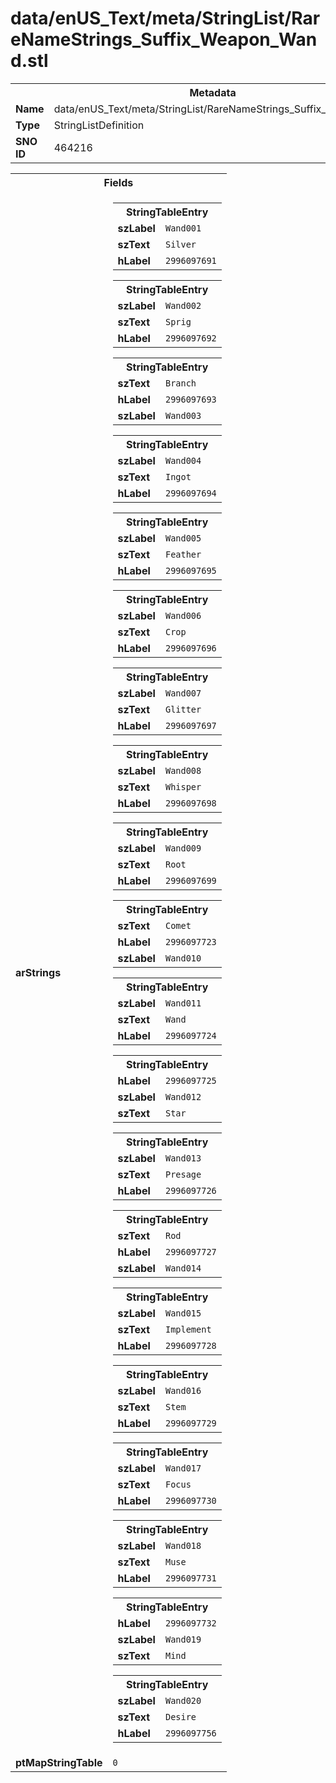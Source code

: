 <h1>data/enUS_Text/meta/StringList/RareNameStrings_Suffix_Weapon_Wand.stl</h1><table><tr><th colspan="100%">Metadata</th></tr><tr><td><b>Name</b></td><td>data/enUS_Text/meta/StringList/RareNameStrings_Suffix_Weapon_Wand.stl</td></tr><tr><td><b>Type</b></td><td>StringListDefinition</td></tr><tr><td><b>SNO ID</b></td><td>464216</td></tr></table>

<table><tr><th colspan="100%">Fields</th></tr><tr><td><b>arStrings</b></td><td><table><tr><th colspan="100%">StringTableEntry</th></tr><tr><td><b>szLabel</b></td><td><code>Wand001</code></td></tr><tr><td><b>szText</b></td><td><code>Silver</code></td></tr><tr><td><b>hLabel</b></td><td><code>2996097691</code></td></tr></table>


<table><tr><th colspan="100%">StringTableEntry</th></tr><tr><td><b>szLabel</b></td><td><code>Wand002</code></td></tr><tr><td><b>szText</b></td><td><code>Sprig</code></td></tr><tr><td><b>hLabel</b></td><td><code>2996097692</code></td></tr></table>


<table><tr><th colspan="100%">StringTableEntry</th></tr><tr><td><b>szText</b></td><td><code>Branch</code></td></tr><tr><td><b>hLabel</b></td><td><code>2996097693</code></td></tr><tr><td><b>szLabel</b></td><td><code>Wand003</code></td></tr></table>


<table><tr><th colspan="100%">StringTableEntry</th></tr><tr><td><b>szLabel</b></td><td><code>Wand004</code></td></tr><tr><td><b>szText</b></td><td><code>Ingot</code></td></tr><tr><td><b>hLabel</b></td><td><code>2996097694</code></td></tr></table>


<table><tr><th colspan="100%">StringTableEntry</th></tr><tr><td><b>szLabel</b></td><td><code>Wand005</code></td></tr><tr><td><b>szText</b></td><td><code>Feather</code></td></tr><tr><td><b>hLabel</b></td><td><code>2996097695</code></td></tr></table>


<table><tr><th colspan="100%">StringTableEntry</th></tr><tr><td><b>szLabel</b></td><td><code>Wand006</code></td></tr><tr><td><b>szText</b></td><td><code>Crop</code></td></tr><tr><td><b>hLabel</b></td><td><code>2996097696</code></td></tr></table>


<table><tr><th colspan="100%">StringTableEntry</th></tr><tr><td><b>szLabel</b></td><td><code>Wand007</code></td></tr><tr><td><b>szText</b></td><td><code>Glitter</code></td></tr><tr><td><b>hLabel</b></td><td><code>2996097697</code></td></tr></table>


<table><tr><th colspan="100%">StringTableEntry</th></tr><tr><td><b>szLabel</b></td><td><code>Wand008</code></td></tr><tr><td><b>szText</b></td><td><code>Whisper</code></td></tr><tr><td><b>hLabel</b></td><td><code>2996097698</code></td></tr></table>


<table><tr><th colspan="100%">StringTableEntry</th></tr><tr><td><b>szLabel</b></td><td><code>Wand009</code></td></tr><tr><td><b>szText</b></td><td><code>Root</code></td></tr><tr><td><b>hLabel</b></td><td><code>2996097699</code></td></tr></table>


<table><tr><th colspan="100%">StringTableEntry</th></tr><tr><td><b>szText</b></td><td><code>Comet</code></td></tr><tr><td><b>hLabel</b></td><td><code>2996097723</code></td></tr><tr><td><b>szLabel</b></td><td><code>Wand010</code></td></tr></table>


<table><tr><th colspan="100%">StringTableEntry</th></tr><tr><td><b>szLabel</b></td><td><code>Wand011</code></td></tr><tr><td><b>szText</b></td><td><code>Wand</code></td></tr><tr><td><b>hLabel</b></td><td><code>2996097724</code></td></tr></table>


<table><tr><th colspan="100%">StringTableEntry</th></tr><tr><td><b>hLabel</b></td><td><code>2996097725</code></td></tr><tr><td><b>szLabel</b></td><td><code>Wand012</code></td></tr><tr><td><b>szText</b></td><td><code>Star</code></td></tr></table>


<table><tr><th colspan="100%">StringTableEntry</th></tr><tr><td><b>szLabel</b></td><td><code>Wand013</code></td></tr><tr><td><b>szText</b></td><td><code>Presage</code></td></tr><tr><td><b>hLabel</b></td><td><code>2996097726</code></td></tr></table>


<table><tr><th colspan="100%">StringTableEntry</th></tr><tr><td><b>szText</b></td><td><code>Rod</code></td></tr><tr><td><b>hLabel</b></td><td><code>2996097727</code></td></tr><tr><td><b>szLabel</b></td><td><code>Wand014</code></td></tr></table>


<table><tr><th colspan="100%">StringTableEntry</th></tr><tr><td><b>szLabel</b></td><td><code>Wand015</code></td></tr><tr><td><b>szText</b></td><td><code>Implement</code></td></tr><tr><td><b>hLabel</b></td><td><code>2996097728</code></td></tr></table>


<table><tr><th colspan="100%">StringTableEntry</th></tr><tr><td><b>szLabel</b></td><td><code>Wand016</code></td></tr><tr><td><b>szText</b></td><td><code>Stem</code></td></tr><tr><td><b>hLabel</b></td><td><code>2996097729</code></td></tr></table>


<table><tr><th colspan="100%">StringTableEntry</th></tr><tr><td><b>szLabel</b></td><td><code>Wand017</code></td></tr><tr><td><b>szText</b></td><td><code>Focus</code></td></tr><tr><td><b>hLabel</b></td><td><code>2996097730</code></td></tr></table>


<table><tr><th colspan="100%">StringTableEntry</th></tr><tr><td><b>szLabel</b></td><td><code>Wand018</code></td></tr><tr><td><b>szText</b></td><td><code>Muse</code></td></tr><tr><td><b>hLabel</b></td><td><code>2996097731</code></td></tr></table>


<table><tr><th colspan="100%">StringTableEntry</th></tr><tr><td><b>hLabel</b></td><td><code>2996097732</code></td></tr><tr><td><b>szLabel</b></td><td><code>Wand019</code></td></tr><tr><td><b>szText</b></td><td><code>Mind</code></td></tr></table>


<table><tr><th colspan="100%">StringTableEntry</th></tr><tr><td><b>szLabel</b></td><td><code>Wand020</code></td></tr><tr><td><b>szText</b></td><td><code>Desire</code></td></tr><tr><td><b>hLabel</b></td><td><code>2996097756</code></td></tr></table>


</td></tr><tr><td><b>ptMapStringTable</b></td><td><code>0</code></td></tr></table>

